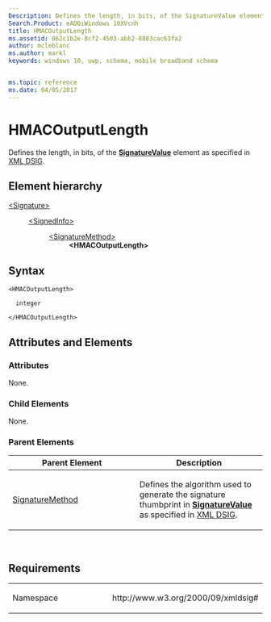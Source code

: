 ```yaml
---
Description: Defines the length, in bits, of the SignatureValue element.
Search.Product: eADQiWindows 10XVcnh
title: HMACOutputLength
ms.assetid: 062c1b2e-8cf2-4503-abb2-8083cac63fa2
author: mcleblanc
ms.author: markl
keywords: windows 10, uwp, schema, mobile broadband schema


ms.topic: reference
ms.date: 04/05/2017
---
```


# HMACOutputLength


Defines the length, in bits, of the [**SignatureValue**](element-signaturevalue.md) element as specified in [XML DSIG](https://www.w3.org/TR/xmldsig-core/).

## Element hierarchy

<dl>
<dt><a href="element-signature.md">&lt;Signature&gt;</a></dt>
<dd>
<dl>
<dt><a href="element-signedinfo.md">&lt;SignedInfo&gt;</a></dt>
<dd>
<dl>
<dt><a href="element-signaturemethod.md">&lt;SignatureMethod&gt;</a></dt>
<dd><b>&lt;HMACOutputLength&gt;</b></dd>
</dl>
</dd>
</dl>
</dd>
</dl>

## Syntax

``` syntax
<HMACOutputLength>

  integer

</HMACOutputLength>
```

## Attributes and Elements


### Attributes

None.

### Child Elements

None.

### Parent Elements

<table>
<colgroup>
<col width="50%" />
<col width="50%" />
</colgroup>
<thead>
<tr class="header">
<th>Parent Element</th>
<th>Description</th>
</tr>
</thead>
<tbody>
<tr class="odd">
<td><a href="element-signaturemethod.md">SignatureMethod</a> </td>
<td><p>Defines the algorithm used to generate the signature thumbprint in <a href="element-signaturevalue.md"><strong>SignatureValue</strong></a>  as specified in <a href="https://www.w3.org/TR/xmldsig-core/">XML DSIG</a>.</p></td>
</tr>
</tbody>
</table>

 

## Requirements

<table>
<colgroup>
<col width="50%" />
<col width="50%" />
</colgroup>
<tbody>
<tr class="odd">
<td><p>Namespace</p></td>
<td><p>http://www.w3.org/2000/09/xmldsig#</p></td>
</tr>
</tbody>
</table>

 

 



